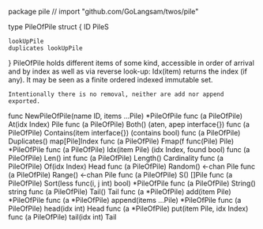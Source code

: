 package pile // import "github.com/GoLangsam/twos/pile"

type PileOfPile struct {
	ID
	PileS

	lookUpPile
	duplicates lookUpPile
}
    PileOfPile holds different items of some kind, accessible in order of
    arrival and by index as well as via reverse look-up: Idx(item) returns the
    index (if any). It may be seen as a finite ordered indexed immutable set.

    Intentionally there is no removal, neither are add nor append exported.


func NewPileOfPile(name ID, items ...Pile) *PileOfPile
func (a PileOfPile) At(idx Index) Pile
func (a PileOfPile) Both() (aten, apep interface{})
func (a PileOfPile) Contains(item interface{}) (contains bool)
func (a PileOfPile) Duplicates() map[Pile]Index
func (a PileOfPile) Fmap(f func(Pile) Pile) *PileOfPile
func (a PileOfPile) Idx(item Pile) (idx Index, found bool)
func (a PileOfPile) Len() int
func (a PileOfPile) Length() Cardinality
func (a PileOfPile) Of(idx Index) Head
func (a PileOfPile) Random() <-chan Pile
func (a PileOfPile) Range() <-chan Pile
func (a PileOfPile) S() []Pile
func (a PileOfPile) Sort(less func(i, j int) bool) *PileOfPile
func (a PileOfPile) String() string
func (a PileOfPile) Tail() Tail
func (a *PileOfPile) add(item Pile) *PileOfPile
func (a *PileOfPile) append(items ...Pile) *PileOfPile
func (a PileOfPile) head(idx int) Head
func (a *PileOfPile) put(item Pile, idx Index)
func (a PileOfPile) tail(idx int) Tail
